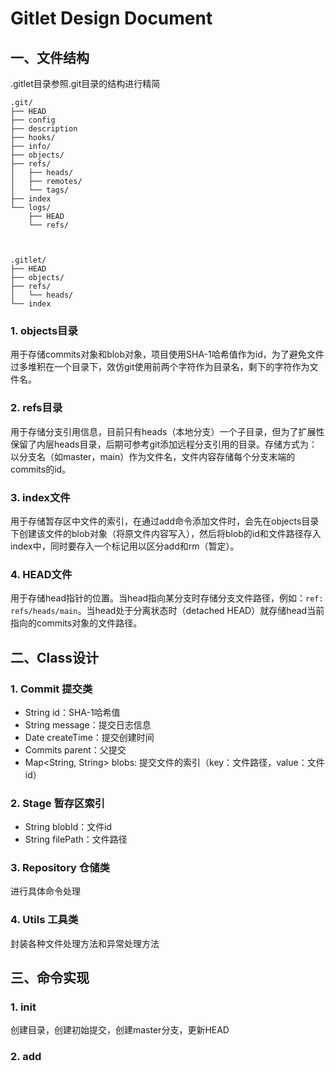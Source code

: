 # Gitlet Design Document

## 一、文件结构

.gitlet目录参照.git目录的结构进行精简

```
.git/
├── HEAD
├── config
├── description
├── hooks/
├── info/
├── objects/
├── refs/
│   ├── heads/
│   ├── remotes/
│   └── tags/
├── index
└── logs/
    ├── HEAD
    └── refs/
    
    
    
.gitlet/
├── HEAD
├── objects/
├── refs/
│   └── heads/
└── index

```

### 1. objects目录

用于存储commits对象和blob对象，项目使用SHA-1哈希值作为id，为了避免文件过多堆积在一个目录下，效仿git使用前两个字符作为目录名，剩下的字符作为文件名。

### 2. refs目录

用于存储分支引用信息，目前只有heads（本地分支）一个子目录，但为了扩展性保留了内层heads目录，后期可参考git添加远程分支引用的目录。存储方式为：以分支名（如master，main）作为文件名，文件内容存储每个分支末端的commits的id。

### 3. index文件

用于存储暂存区中文件的索引，在通过add命令添加文件时，会先在objects目录下创建该文件的blob对象（将原文件内容写入），然后将blob的id和文件路径存入index中，同时要存入一个标记用以区分add和rm（暂定）。

### 4. HEAD文件

用于存储head指针的位置。当head指向某分支时存储分支文件路径，例如：`ref: refs/heads/main`。当head处于分离状态时（detached HEAD）就存储head当前指向的commits对象的文件路径。



## 二、Class设计

### 1. Commit	提交类

- String id：SHA-1哈希值
- String message：提交日志信息
- Date createTime：提交创建时间
- Commits parent：父提交
- Map<String, String> blobs: 提交文件的索引（key：文件路径，value：文件id）

### 2. Stage	暂存区索引

- String blobId：文件id
- String filePath：文件路径

### 3. Repository 仓储类

进行具体命令处理

### 4. Utils 工具类

封装各种文件处理方法和异常处理方法



## 三、命令实现

### 1. init

创建目录，创建初始提交，创建master分支，更新HEAD

### 2. add

